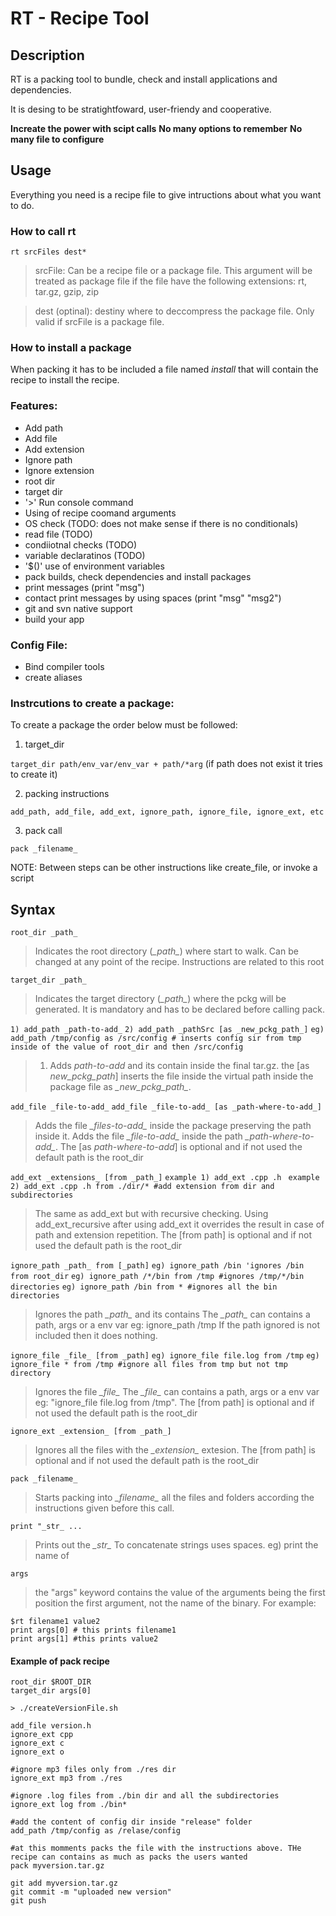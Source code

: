 # RT - Recipe Tool

## Description

RT is a packing tool to bundle, check and install applications and dependencies.

It is desing to be stratightfoward, user-friendy and cooperative.

**Increate the power with scipt calls**
**No many options to remember**
**No many file to configure**

## Usage
Everything you need is a recipe file to give intructions about what you want to do.

### How to call rt

`rt srcFiles dest* `

> srcFile: Can be a recipe file or a package file. This argument will be treated as package file if the file have the following extensions: rt, tar.gz, gzip, zip

> dest (optinal): destiny where to deccompress the package file. Only valid if srcFile is a package file.

### How to install a package

When packing it has to be included a file named _install_ that will contain the recipe to install the recipe.

### Features:
* Add path
* Add file
* Add extension
* Ignore path
* Ignore extension
* root dir 
* target dir
* '>' Run console command
* Using of recipe coomand arguments
* OS check (TODO: does not make sense if there is no conditionals)
* read file (TODO)
* condiiotnal checks (TODO)
* variable declaratinos (TODO)
* '$()' use of environment variables
* pack builds, check dependencies and install packages
* print messages (print "msg")
* contact print messages by using spaces (print "msg" "msg2")
* git and svn native support 
* build your app

### Config File:
* Bind compiler tools
* create aliases

### Instrcutions to create a package:

To create a package the order below must be followed: 

1. target_dir 

`target_dir path/env_var/env_var + path/*arg` (if path does not exist it tries to create it)

2. packing instructions 
 
`add_path, add_file, add_ext, ignore_path, ignore_file, ignore_ext, etc`

3. pack call 

`pack _filename_`

NOTE: Between steps can be other instructions like create_file, or invoke a script

## Syntax
`root_dir _path_` 
 > Indicates the root directory (*\_path\_*) where start to walk. Can be changed at any point of the recipe. Instructions are related to this root
 
`target_dir _path_` 
 > Indicates the target directory (*\_path\_*) where the pckg will be generated. It is mandatory and has to be declared before calling pack.

`1) add_path _path-to-add_`
`2) add_path _pathSrc [as _new_pckg_path_]` 
`eg) add_path /tmp/config as /src/config # inserts config sir from tmp inside of the value of root_dir and then /src/config` 
>1) Adds *_path-to-add_* and its contain inside the final tar.gz. the [as _new_pckg_path_] inserts the file inside the virtual path inside the package file as *\_new_pckg_path\_*.

`add_file _file-to-add_`
`add_file _file-to-add_ [as _path-where-to-add_]`

> Adds the file *\_files-to-add\_* inside the package preserving the path inside it.
> Adds the file *\_file-to-add\_* inside the path *\_path-where-to-add\_*. The [as _path-where-to-add_] is optional and if not used the default path is the root_dir

`add_ext _extensions_ [from _path_]` 
`example 1) add_ext .cpp .h `
`example 2) add_ext .cpp .h from ./dir/* #add extension from dir and subdirectories`

> The same as add_ext but with recursive checking. Using add_ext_recursive after using add_ext it overrides the result in case of path and extension repetition. The [from path] is optional and if not used the default path is the root_dir

`ignore_path _path_ from [_path]`
`eg) ignore_path /bin 'ignores /bin from root_dir`
`eg) ignore_path /*/bin from /tmp #ignores /tmp/*/bin directories`
`eg) ignore_path /bin from * #ignores all the bin directories`

> Ignores the path *\_path\_* and its contains
> The *\_path\_* can contains a path, args or a env var eg: ignore_path /tmp
> If the path ignored is not included then it does nothing.

`ignore_file _file_ [from _path]`
`eg) ignore_file file.log from /tmp`
`eg) ignore_file * from /tmp #ignore all files from tmp but not tmp directory`

> Ignores the file *\_file\_*
> The *\_file\_* can contains a path, args or a env var eg: "ignore_file file.log from /tmp". The [from path] is optional and if not used the default path is the root_dir

`ignore_ext _extension_ [from _path_]`

> Ignores all the files with the *\_extension\_* extesion. The [from path] is optional and if not used the default path is the root_dir

`pack _filename_`

> Starts packing into *\_filename\_* all the files and folders according the instructions given before this call.

`print "_str_ ...`
> Prints out the *\_str\_*
> To concatenate strings uses spaces. eg) print the name of

 `args`
> the "args" keyword contains the value of the arguments being the first position the first argument, not the name of the binary. For example:
```
$rt filename1 value2
print args[0] # this prints filename1
print args[1] #this prints value2
```

#### Example of pack recipe 
```
root_dir $ROOT_DIR
target_dir args[0]

> ./createVersionFile.sh

add_file version.h
ignore_ext cpp
ignore_ext c
ignore_ext o

#ignore mp3 files only from ./res dir
ignore_ext mp3 from ./res

#ignore .log files from ./bin dir and all the subdirectories
ignore_ext log from ./bin*

#add the content of config dir inside "release" folder
add_path /tmp/config as /relase/config

#at this momments packs the file with the instructions above. THe recipe can contains as much as packs the users wanted
pack myversion.tar.gz

git add myversion.tar.gz
git commit -m "uploaded new version"
git push
```
